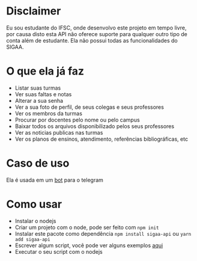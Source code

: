 # Disclaimer
Eu sou estudante do IFSC, onde desenvolvo este projeto em tempo livre, por causa disto esta API não oferece suporte para qualquer outro tipo de conta além de estudante.
Ela não possui todas as funcionalidades do SIGAA.

# O que ela já faz
* Listar suas turmas
* Ver suas faltas e notas
* Alterar a sua senha
* Ver a sua foto de perfil, de seus colegas e seus professores
* Ver os membros da turmas
* Procurar por docentes pelo nome ou pelo campus
* Baixar todos os arquivos disponibilizado pelos seus professores
* Ver as noticias publicas nas turmas
* Ver os planos de ensinos, atendimento, referências bibliográficas, etc
# Caso de uso
  Ela é usada em um [bot](https://github.com/GeovaneSchmitz/SIGAA-telegram-integration) para o telegram 

# Como usar 
* Instalar o nodejs
* Criar um projeto com o node, pode ser feito com `npm init`
* Instalar este pacote como dependência `npm install sigaa-api` ou `yarn add sigaa-api`
* Escrever algum script, você pode ver alguns exemplos [aqui](https://github.com/GeovaneSchmitz/sigaa-api/tree/master/examples)
* Executar o seu script com o nodejs